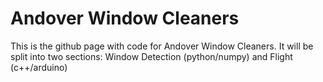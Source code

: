 # Andover Window Cleaners

This is the github page with code for Andover Window Cleaners. 
It will be split into two sections: Window Detection (python/numpy) and Flight (c++/arduino)
